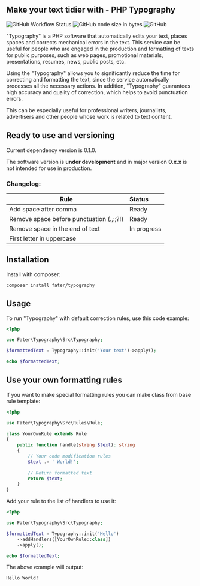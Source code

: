 ## Make your text tidier with - PHP Typography

![GitHub Workflow Status](https://img.shields.io/github/actions/workflow/status/fater/typography/run-test.yml)
![GitHub code size in bytes](https://img.shields.io/github/languages/code-size/fater/typography)
![GitHub](https://img.shields.io/github/license/fater/typography)

"Typography" is a PHP software that automatically edits your text, places spaces and corrects mechanical errors in the text. This service can be useful for people who are engaged in the production and formatting of texts for public purposes, such as web pages, promotional materials, presentations, resumes, news, public posts, etc.

Using the "Typography" allows you to significantly reduce the time for correcting and formatting the text, since the service automatically processes all the necessary actions. In addition, "Typography" guarantees high accuracy and quality of correction, which helps to avoid punctuation errors.

This can be especially useful for professional writers, journalists, advertisers and other people whose work is related to text content.

## Ready to use and versioning

Current dependency version is 0.1.0.

The software version is **under development** and in major version **0.x.x**
is not intended for use in production.

### Changelog:

| Rule                                     | Status      |
|------------------------------------------|:------------|
| Add space after comma                    | Ready       |
| Remove space before punctuation (.,:;?!) | Ready       |
| Remove space in the end of text          | In progress |
| First letter in uppercase                |             |

## Installation

Install with composer:

```shell
composer install fater/typography
```

## Usage

To run "Typography" with default correction rules, use this code example:
```php
<?php

use Fater\Typography\Src\Typography;

$formattedText = Typography::init('Your text')->apply();

echo $formattedText;
```

## Use your own formatting rules

If you want to make special formatting rules you can make class from base rule template:
```php
<?php

use Fater\Typography\Src\Rules\Rule;

class YourOwnRule extends Rule
{
    public function handle(string $text): string
    {
        // Your code modification rules
        $text .= ' World!';
        
        // Return formatted text
        return $text;
    }
}
```

Add your rule to the list of handlers to use it:
```php
<?php

use Fater\Typography\Src\Typography;

$formattedText = Typography::init('Hello')
    ->addHandlers([YourOwnRule::class])
    ->apply();

echo $formattedText;
```

The above example will output:
```
Hello World!
```

